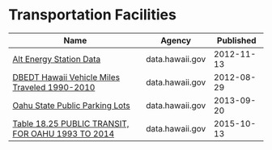 # Transportation Facilities

Name | Agency | Published
---- | ---- | ---------
[Alt Energy Station Data](../socrata/36sn-6y6i.md) | data.hawaii.gov | 2012-11-13
[DBEDT Hawaii Vehicle Miles Traveled 1990-2010](../socrata/894w-927z.md) | data.hawaii.gov | 2012-08-29
[Oahu State Public Parking Lots](../socrata/tbyx-mr7t.md) | data.hawaii.gov | 2013-09-20
[Table 18.25 PUBLIC TRANSIT, FOR OAHU 1993 TO 2014](../socrata/88uj-hez9.md) | data.hawaii.gov | 2015-10-13

